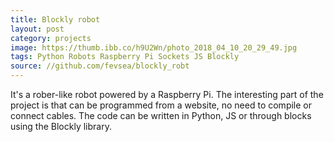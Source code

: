 ```yaml
---
title: Blockly robot
layout: post
category: projects
image: https://thumb.ibb.co/h9U2Wn/photo_2018_04_10_20_29_49.jpg
tags: Python Robots Raspberry Pi Sockets JS Blockly
source: //github.com/fevsea/blockly_robt
---
```

It's a rober-like robot powered by a Raspberry Pi.
The interesting part of the project is that can be programmed from a website,
no need to compile or connect cables. The code can be written in Python, JS or through blocks using the Blockly library.
